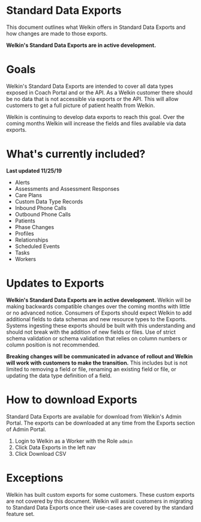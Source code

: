 # Standard Data Exports

This document outlines what Welkin offers in Standard Data Exports and how changes are made to those exports.

**Welkin's Standard Data Exports are in active development.**

# Goals

Welkin's Standard Data Exports are intended to cover all data types exposed in Coach Portal and or the API. As a Welkin customer there should be no data that is not accessible via exports or the API. This will allow customers to get a full picture of patient health from Welkin.

Welkin is continuing to develop data exports to reach this goal. Over the coming months Welkin will increase the fields and files available via data exports.

# What's currently included?
**Last updated 11/25/19**

* Alerts
* Assessments and Assessment Responses
* Care Plans
* Custom Data Type Records
* Inbound Phone Calls
* Outbound Phone Calls
* Patients
* Phase Changes
* Profiles
* Relationships
* Scheduled Events
* Tasks
* Workers

# Updates to Exports

**Welkin's Standard Data Exports are in active development.** Welkin will be making backwards compatible changes over the coming months with little or no advanced notice. Consumers of Exports should expect Welkin to add additional fields to data schemas and new resource types to the Exports. Systems ingesting these exports should be built with this understanding and should not break with the addition of new fields or files. Use of strict schema validation or schema validation that relies on column numbers or column position is not recommended.

**Breaking changes will be communicated in advance of rollout and Welkin will work with customers to make the transition.** This includes but is not limited to removing a field or file, renaming an existing field or file, or updating the data type definition of a field.

# How to download Exports

Standard Data Exports are available for download from Welkin's Admin Portal. The exports can be downloaded at any time from the Exports section of Admin Portal.

1. Login to Welkin as a Worker with the Role `admin`
2. Click Data Exports in the left nav
3. Click Download CSV

# Exceptions

Welkin has built custom exports for some customers. These custom exports are not covered by this document. Welkin will assist customers in migrating to Standard Data Exports once their use-cases are covered by the standard feature set.
